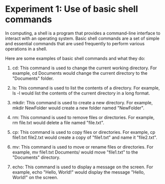 # Experiment 1: Use of basic shell commands

In computing, a shell is a program that provides a command-line interface to interact with an operating system. Basic shell commands are a set of simple and essential commands that are used frequently to perform various operations in a shell.

Here are some examples of basic shell commands and what they do:

1. cd: This command is used to change the current working directory. For example, cd Documents would change the current directory to the "Documents" folder.

2. ls: This command is used to list the contents of a directory. For example, ls -l would list the contents of the current directory in a long format.

3. mkdir: This command is used to create a new directory. For example, mkdir NewFolder would create a new folder named "NewFolder".

4. rm: This command is used to remove files or directories. For example, rm file.txt would delete a file named "file.txt".

5. cp: This command is used to copy files or directories. For example, cp file1.txt file2.txt would create a copy of "file1.txt" and name it "file2.txt".

6. mv: This command is used to move or rename files or directories. For example, mv file1.txt Documents/ would move "file1.txt" to the "Documents" directory.

7. echo: This command is used to display a message on the screen. For example, echo "Hello, World!" would display the message "Hello, World!" on the screen.